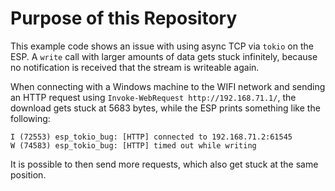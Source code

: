 # Purpose of this Repository

This example code shows an issue with using async TCP via `tokio` on the ESP. A `write` call with larger amounts of data gets stuck infinitely, because no notification is received that the stream is writeable again.

When connecting with a Windows machine to the WIFI network and sending an HTTP request using `Invoke-WebRequest http://192.168.71.1/`, the download gets stuck at 5683 bytes, while the ESP prints something like the following:

```text
I (72553) esp_tokio_bug: [HTTP] connected to 192.168.71.2:61545
W (74583) esp_tokio_bug: [HTTP] timed out while writing
```

It is possible to then send more requests, which also get stuck at the same position.